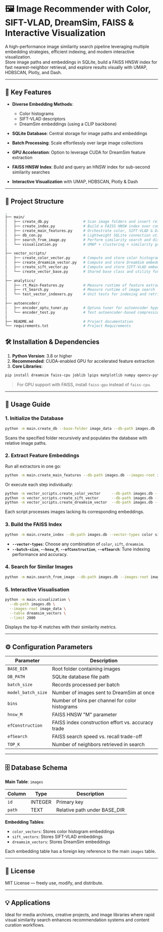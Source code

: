 # 🖼️ Image Recommender with Color, SIFT-VLAD, DreamSim, FAISS & Interactive Visualization

A high-performance image similarity search pipeline leveraging multiple embedding strategies, efficient indexing, and modern interactive visualization.  
Store image paths and embeddings in SQLite, build a FAISS HNSW index for fast nearest-neighbor retrieval, and explore results visually with UMAP, HDBSCAN, Plotly, and Dash.

---

## 🚀 Key Features

* **Diverse Embedding Methods**:  
  - Color histograms  
  - SIFT-VLAD descriptors  
  - DreamSim embeddings (using a CLIP backbone)  
  
* **SQLite Database**: Central storage for image paths and embeddings  
* **Batch Processing**: Scale effortlessly over large image collections  
* **GPU Acceleration**: Option to leverage CUDA for DreamSim feature extraction 
* **FAISS HNSW Index**: Build and query an HNSW index for sub-second similarity searches
* **Interactive Visualization** with UMAP, HDBSCAN, Plotly & Dash   


---

## 📂 Project Structure

```bash
.
├── main/
│   ├── create_db.py                # Scan image folders and insert relative filepaths into SQLite
│   ├── create_index.py             # Build a FAISS HNSW index over completed embeddings
│   ├── create_main_features.py     # Orchestrate color, SIFT-VLAD & DreamSim extraction
│   ├── db_con.py                   # Lightweight SQLite connection utility
│   ├── search_from_image.py        # Perform similarity search and display results
│   └── visualization.py            # UMAP + clustering + similarity graph rendering
│ 
├── vector_scripts/
│   ├── create_color_vector.py      # Compute and store color histogram embeddings
│   ├── create_dreamsim_vector.py   # Compute and store DreamSim embeddings (with CLIP backbone)
│   ├── create_sift_vector.py       # Compute and store SIFT-VLAD embeddings
│   └── create_vector_base.py       # Shared base class and utility functions
│
├── analytics/
│   ├── rt_Main-Features.py         # Measure runtime of feature extraction
│   ├── rt_Search.py                # Measure runtime of image search
│   └── test_vector_indexers.py     # Unit tests for indexing and retrieval pipelines
│
├── autoencoder/
│   ├── encoder_optu_tuner.py       # Optuna tuner for autoencoder hyperparameters
│   └── encoder_test.py             # Test autoencoder-based compression performance
│
├── README.md                       # Project documentation
└── requirements.txt                # Project Requirements
```

## 🛠️ Installation & Dependencies

1. **Python Version**: 3.8 or higher
2. **Recommended**: CUDA-enabled GPU for accelerated feature extraction
3. **Core Libraries**:

```bash
pip install dreamsim faiss-cpu joblib lpips matplotlib numpy opencv-python Pillow requests scikit-learn scipy seaborn scikit-image submitit torch torchvision tqdm umap-learn hdbscan networkx plotly dash
```

> For GPU support with FAISS, install `faiss-gpu` instead of `faiss-cpu`.

---

## 📘 Usage Guide

### 1. Initialize the Database

```bash
python -m main.create_db --base-folder image_data --db-path images.db
```

Scans the specified folder recursively and populates the database with relative image paths.

### 2. Extract Feature Embeddings

Run all extractors in one go:

```bash
python -m main.create_main_features --db-path images.db --images-root image_data
```

Or execute each step individually:

```bash
python -m vector_scripts.create_color_vector     --db-path images.db --images-root image_data
python -m vector_scripts.create_sift_vector      --db-path images.db --images-root image_data
python -m vector_scripts.create_dreamsim_vector  --db-path images.db --images-root image_data

```

Each script processes images lacking its corresponding embeddings.

### 3. Build the FAISS Index

```bash
python -m main.create_index --db-path images.db --vector-types color sift dreamsim --output index_hnsw.faiss
```

* **`--vector-types`**: Choose any combination of `color`, `sift`, `dreamsim`.
* **`--batch-size`**, **`--hnsw_M`**, **`--efConstruction`**, **`--efSearch`**: Tune indexing performance and accuracy.

### 4. Search for Similar Images

```bash
python -m main.search_from_image --db-path images.db --images-root image_data --query path/to/query.jpg --index combo_color_sift_dreamsim --top-k 5
```

### 5. Interactive Visualisation

```bash
python -m main.visualization \
  --db-path images.db \
  --images-root image_data \
  --table dreamsim_vectors \
  --limit 2000
```

Displays the top-K matches with their similarity metrics.

---

## ⚙️ Configuration Parameters

| Parameter          | Description                                        |
| ------------------ | -------------------------------------------------- |
| `BASE_DIR`         | Root folder containing images                      |
| `DB_PATH`          | SQLite database file path                          |
| `batch_size`       | Records processed per batch                        |
| `model_batch_size` | Number of images sent to DreamSim at once          |
| `bins`             | Number of bins per channel for color histograms    |
| `hnsw_M`           | FAISS HNSW "M" parameter                           |
| `efConstruction`   | FAISS index construction effort vs. accuracy trade |
| `efSearch`         | FAISS search speed vs. recall trade-off            |
| `TOP_K`            | Number of neighbors retrieved in search            |

---

## 🗄️ Database Schema

**Main Table**: `images`

| Column | Type    | Description                   |
| ------ | ------- | ----------------------------- |
| `id`   | INTEGER | Primary key                   |
| `path` | TEXT    | Relative path under BASE\_DIR |

**Embedding Tables**:

* `color_vectors`: Stores color histogram embeddings
* `sift_vectors`: Stores SIFT-VLAD embeddings
* `dreamsim_vectors`: Stores DreamSim embeddings

Each embedding table has a foreign key reference to the main `images` table.

---

## 📄 License

MIT License — freely use, modify, and distribute.

---

## 💡 Applications

Ideal for media archives, creative projects, and image libraries where rapid visual similarity search enhances recommendation systems and content curation workflows.
